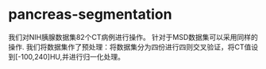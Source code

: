 # pancreas-segmentation
我们对NIH胰腺数据集82个CT病例进行操作。
针对于MSD数据集可以采用同样的操作.
我们将数据集作了预处理：将数据集分为四份进行四则交叉验证，将CT值设到[-100,240]HU,并进行归一化处理。

